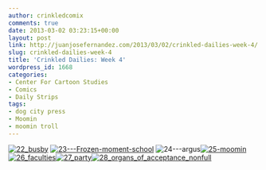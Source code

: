 ```yaml
---
author: crinkledcomix
comments: true
date: 2013-03-02 03:23:15+00:00
layout: post
link: http://juanjosefernandez.com/2013/03/02/crinkled-dailies-week-4/
slug: crinkled-dailies-week-4
title: 'Crinkled Dailies: Week 4'
wordpress_id: 1668
categories:
- Center For Cartoon Studies
- Comics
- Daily Strips
tags:
- dog city press
- Moomin
- moomin troll
---
```


[![22_busby](http://fernandezjuanjose.files.wordpress.com/2013/03/22_busby.gif)](http://fernandezjuanjose.files.wordpress.com/2013/03/22_busby.gif) [![23---Frozen-moment-school](http://fernandezjuanjose.files.wordpress.com/2013/03/23-frozen-moment-school.gif)](http://fernandezjuanjose.files.wordpress.com/2013/03/23-frozen-moment-school.gif) ![24---argus](http://fernandezjuanjose.files.wordpress.com/2013/03/24-argus.gif)[![25-moomin](http://fernandezjuanjose.files.wordpress.com/2013/03/25-moomin.gif)](http://fernandezjuanjose.files.wordpress.com/2013/03/25-moomin.gif)[![26_faculties](http://fernandezjuanjose.files.wordpress.com/2013/03/26_faculties.gif)![27_party](http://fernandezjuanjose.files.wordpress.com/2013/03/27_party.gif)![28_organs_of_acceptance_nonfull](http://fernandezjuanjose.files.wordpress.com/2013/03/28_organs_of_acceptance_nonfull.gif)](http://fernandezjuanjose.files.wordpress.com/2013/03/28_organs_of_acceptance_nonfull.gif)
